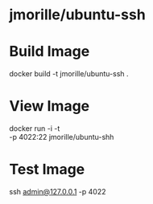 jmorille/ubuntu-ssh
=========
 
# Build Image  
docker build -t jmorille/ubuntu-ssh .
 

# View Image
docker run -i -t \
 -p 4022:22
 jmorille/ubuntu-shh
 

# Test Image
ssh admin@127.0.0.1 -p 4022


